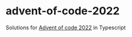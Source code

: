 # advent-of-code-2022

Solutions for [Advent of code 2022](https://adventofcode.com/) in Typescript
